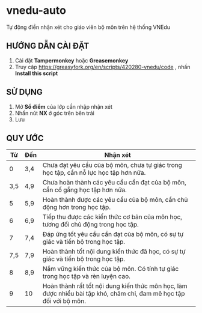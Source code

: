 # vnedu-auto
Tự động điền nhận xét cho giáo viên bộ môn trên hệ thống VNEdu

## HƯỚNG DẪN CÀI ĐẶT
1. Cài đặt **Tampermonkey** hoặc **Greasemonkey**
1. Truy cập https://greasyfork.org/en/scripts/420280-vnedu/code , nhấn **Install this script**

## SỬ DỤNG

1. Mở **Sổ điểm** của lớp cần nhập nhận xét
1. Nhấn nút **NX** ở góc trên bên trái
1. Lưu

## QUY ƯỚC

| Từ | Đến | Nhận xét |
| -- | --- | -------- |
| 0 | 3,4 | Chưa đạt yêu cầu của bộ môn, chưa tự giác trong học tập, cần nỗ lực học tập hơn nữa. |
| 3,5 | 4,9 | Chưa hoàn thành các yêu cầu cần đạt của bộ môn, cần cố gắng học tập hơn nữa. |
| 5 | 5,9 | Hoàn thành được các yêu cầu của bộ môn, cần chủ động hơn trong học tập. |
| 6 | 6,9 | Tiếp thu được các kiến thức cơ bản của môn học, tương đối chủ động trong học tập. |
| 7 | 7,4 | Đáp ứng tốt yêu cầu cần đạt của bộ môn, có sự tự giác và tiến bộ trong học tập. |
| 7,5 | 7,9 | Hoàn thành tốt nội dung kiến thức đã học, có sự tự giác và tiến bộ trong học tập. |
| 8 | 8,9 | Nắm vững kiến thức của bộ môn. Có tính tự giác trong học tập và rèn luyện cao. |
| 9 | 10 | Hoàn thành rất tốt nội dung kiến thức môn học, làm được nhiều bài tập khó, chăm chỉ, đam mê học tập đối với bộ môn. |
